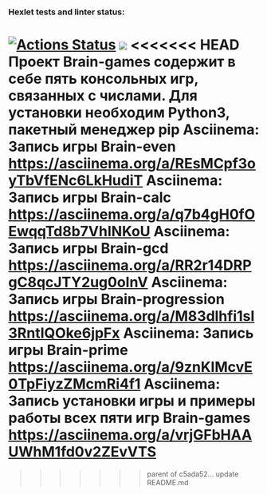 ### Hexlet tests and linter status:
[![Actions Status](https://github.com/JuliaMezenova/python-project-49/workflows/hexlet-check/badge.svg)](https://github.com/JuliaMezenova/python-project-49/actions)
<a href="https://codeclimate.com/github/JuliaMezenova/python-project-49/maintainability"><img src="https://api.codeclimate.com/v1/badges/60ec1ecaeff526bb716e/maintainability" /></a>
<<<<<<< HEAD
Проект Brain-games содержит в себе пять консольных игр, связанных с числами.
Для установки необходим Python3, пакетный менеджер pip
Asciinema: Запись игры Brain-even  https://asciinema.org/a/REsMCpf3oyTbVfENc6LkHudiT
Asciinema: Запись игры Brain-calc  https://asciinema.org/a/q7b4gH0fOEwqqTd8b7VhINKoU
Asciinema: Запись игры Brain-gcd  https://asciinema.org/a/RR2r14DRPgC8qcJTY2ug0oInV
Asciinema: Запись игры Brain-progression  https://asciinema.org/a/M83dlhfi1sI3RntIQOke6jpFx
Asciinema: Запись игры Brain-prime   https://asciinema.org/a/9znKIMcvE0TpFiyzZMcmRi4f1
Asciinema: Запись установки игры и примеры работы всех пяти игр Brain-games  https://asciinema.org/a/vrjGFbHAAUWhM1fd0v2ZEvVTS
=======
>>>>>>> parent of c5ada52... update README.md
